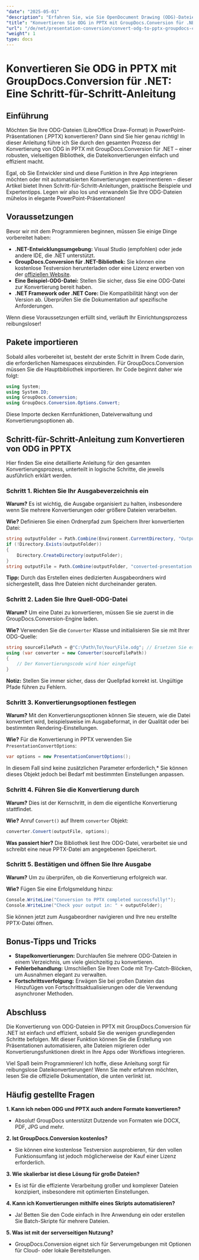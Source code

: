 ```yaml
---
"date": "2025-05-01"
"description": "Erfahren Sie, wie Sie OpenDocument Drawing (ODG)-Dateien mit GroupDocs.Conversion für .NET in PowerPoint (PPTX)-Präsentationen konvertieren. Folgen Sie dieser Schritt-für-Schritt-Anleitung, um Dokumenten-Workflows effizient zu automatisieren."
"title": "Konvertieren Sie ODG in PPTX mit GroupDocs.Conversion für .NET – Eine Schritt-für-Schritt-Anleitung"
"url": "/de/net/presentation-conversion/convert-odg-to-pptx-groupdocs-conversion-net/"
"weight": 1
type: docs
---
```

# Konvertieren Sie ODG in PPTX mit GroupDocs.Conversion für .NET: Eine Schritt-für-Schritt-Anleitung

## Einführung

Möchten Sie Ihre ODG-Dateien (LibreOffice Draw-Format) in PowerPoint-Präsentationen (.PPTX) konvertieren? Dann sind Sie hier genau richtig! In dieser Anleitung führe ich Sie durch den gesamten Prozess der Konvertierung von ODG in PPTX mit GroupDocs.Conversion für .NET – einer robusten, vielseitigen Bibliothek, die Dateikonvertierungen einfach und effizient macht.

Egal, ob Sie Entwickler sind und diese Funktion in Ihre App integrieren möchten oder mit automatisierten Konvertierungen experimentieren – dieser Artikel bietet Ihnen Schritt-für-Schritt-Anleitungen, praktische Beispiele und Expertentipps. Legen wir also los und verwandeln Sie Ihre ODG-Dateien mühelos in elegante PowerPoint-Präsentationen!


## Voraussetzungen

Bevor wir mit dem Programmieren beginnen, müssen Sie einige Dinge vorbereitet haben:

- **.NET-Entwicklungsumgebung:** Visual Studio (empfohlen) oder jede andere IDE, die .NET unterstützt.
- **GroupDocs.Conversion für .NET-Bibliothek:** Sie können eine kostenlose Testversion herunterladen oder eine Lizenz erwerben von der [offiziellen Website](https://releases.groupdocs.com/conversion/net/).
- **Eine Beispiel-ODG-Datei:** Stellen Sie sicher, dass Sie eine ODG-Datei zur Konvertierung bereit haben.
- **.NET Framework oder .NET Core:** Die Kompatibilität hängt von der Version ab. Überprüfen Sie die Dokumentation auf spezifische Anforderungen.

Wenn diese Voraussetzungen erfüllt sind, verläuft Ihr Einrichtungsprozess reibungsloser!


## Pakete importieren

Sobald alles vorbereitet ist, besteht der erste Schritt in Ihrem Code darin, die erforderlichen Namespaces einzubinden. Für GroupDocs.Conversion müssen Sie die Hauptbibliothek importieren. Ihr Code beginnt daher wie folgt:

```csharp
using System;
using System.IO;
using GroupDocs.Conversion;
using GroupDocs.Conversion.Options.Convert;
```
Diese Importe decken Kernfunktionen, Dateiverwaltung und Konvertierungsoptionen ab.


## Schritt-für-Schritt-Anleitung zum Konvertieren von ODG in PPTX

Hier finden Sie eine detaillierte Anleitung für den gesamten Konvertierungsprozess, unterteilt in logische Schritte, die jeweils ausführlich erklärt werden.


### Schritt 1. Richten Sie Ihr Ausgabeverzeichnis ein

**Warum?** Es ist wichtig, die Ausgabe organisiert zu halten, insbesondere wenn Sie mehrere Konvertierungen oder größere Dateien verarbeiten.

**Wie?** Definieren Sie einen Ordnerpfad zum Speichern Ihrer konvertierten Datei:

```csharp
string outputFolder = Path.Combine(Environment.CurrentDirectory, "Output");
if (!Directory.Exists(outputFolder))
{
    Directory.CreateDirectory(outputFolder);
}
string outputFile = Path.Combine(outputFolder, "converted-presentation.pptx");
```
**Tipp:** Durch das Erstellen eines dedizierten Ausgabeordners wird sichergestellt, dass Ihre Dateien nicht durcheinander geraten.


### Schritt 2. Laden Sie Ihre Quell-ODG-Datei

**Warum?** Um eine Datei zu konvertieren, müssen Sie sie zuerst in die GroupDocs.Conversion-Engine laden.

**Wie?** Verwenden Sie die `Converter` Klasse und initialisieren Sie sie mit Ihrer ODG-Quelle:

```csharp
string sourceFilePath = @"C:\Path\To\Your\File.odg"; // Ersetzen Sie es durch Ihren Dateipfad
using (var converter = new Converter(sourceFilePath))
{
    // Der Konvertierungscode wird hier eingefügt
}
```
**Notiz:** Stellen Sie immer sicher, dass der Quellpfad korrekt ist. Ungültige Pfade führen zu Fehlern.


### Schritt 3. Konvertierungsoptionen festlegen

**Warum?** Mit den Konvertierungsoptionen können Sie steuern, wie die Datei konvertiert wird, beispielsweise im Ausgabeformat, in der Qualität oder bei bestimmten Rendering-Einstellungen.

**Wie?** Für die Konvertierung in PPTX verwenden Sie `PresentationConvertOptions`:

```csharp
var options = new PresentationConvertOptions();
```

In diesem Fall sind keine zusätzlichen Parameter erforderlich,* Sie können dieses Objekt jedoch bei Bedarf mit bestimmten Einstellungen anpassen.


### Schritt 4. Führen Sie die Konvertierung durch

**Warum?** Dies ist der Kernschritt, in dem die eigentliche Konvertierung stattfindet.

**Wie?** Anruf `Convert()` auf Ihrem `converter` Objekt:

```csharp
converter.Convert(outputFile, options);
```

**Was passiert hier?** Die Bibliothek liest Ihre ODG-Datei, verarbeitet sie und schreibt eine neue PPTX-Datei am angegebenen Speicherort.


### Schritt 5. Bestätigen und öffnen Sie Ihre Ausgabe

**Warum?** Um zu überprüfen, ob die Konvertierung erfolgreich war.

**Wie?** Fügen Sie eine Erfolgsmeldung hinzu:

```csharp
Console.WriteLine("Conversion to PPTX completed successfully!");
Console.WriteLine("Check your output in: " + outputFolder);
```

Sie können jetzt zum Ausgabeordner navigieren und Ihre neu erstellte PPTX-Datei öffnen.


## Bonus-Tipps und Tricks

- **Stapelkonvertierungen:** Durchlaufen Sie mehrere ODG-Dateien in einem Verzeichnis, um viele gleichzeitig zu konvertieren.
- **Fehlerbehandlung:** Umschließen Sie Ihren Code mit Try-Catch-Blöcken, um Ausnahmen elegant zu verwalten.
- **Fortschrittsverfolgung:** Erwägen Sie bei großen Dateien das Hinzufügen von Fortschrittsaktualisierungen oder die Verwendung asynchroner Methoden.


## Abschluss

Die Konvertierung von ODG-Dateien in PPTX mit GroupDocs.Conversion für .NET ist einfach und effizient, sobald Sie die wenigen grundlegenden Schritte befolgen. Mit dieser Funktion können Sie die Erstellung von Präsentationen automatisieren, alte Dateien migrieren oder Konvertierungsfunktionen direkt in Ihre Apps oder Workflows integrieren.

Viel Spaß beim Programmieren! Ich hoffe, diese Anleitung sorgt für reibungslose Dateikonvertierungen! Wenn Sie mehr erfahren möchten, lesen Sie die offizielle Dokumentation, die unten verlinkt ist.


## Häufig gestellte Fragen

**1. Kann ich neben ODG und PPTX auch andere Formate konvertieren?**  
- Absolut! GroupDocs unterstützt Dutzende von Formaten wie DOCX, PDF, JPG und mehr.

**2. Ist GroupDocs.Conversion kostenlos?**  
- Sie können eine kostenlose Testversion ausprobieren, für den vollen Funktionsumfang ist jedoch möglicherweise der Kauf einer Lizenz erforderlich.

**3. Wie skalierbar ist diese Lösung für große Dateien?**  
- Es ist für die effiziente Verarbeitung großer und komplexer Dateien konzipiert, insbesondere mit optimierten Einstellungen.

**4. Kann ich Konvertierungen mithilfe eines Skripts automatisieren?**  
- Ja! Betten Sie den Code einfach in Ihre Anwendung ein oder erstellen Sie Batch-Skripte für mehrere Dateien.

**5. Was ist mit der serverseitigen Nutzung?**  
- GroupDocs.Conversion eignet sich für Serverumgebungen mit Optionen für Cloud- oder lokale Bereitstellungen.